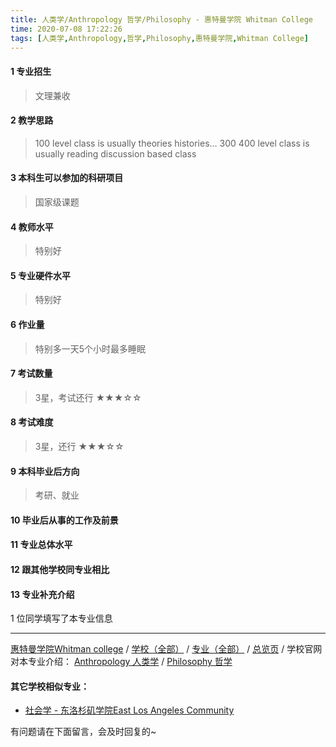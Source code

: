 ```yaml
---
title: 人类学/Anthropology 哲学/Philosophy - 惠特曼学院 Whitman College
time: 2020-07-08 17:22:26
tags: [人类学,Anthropology,哲学,Philosophy,惠特曼学院,Whitman College]
---
```

#### 1 专业招生
> 文理兼收


#### 2 教学思路
> 100 level class is usually theories histories... 300 400 level class is usually reading discussion based class


#### 3 本科生可以参加的科研项目
>  国家级课题


#### 4 教师水平
> 特别好


#### 5 专业硬件水平
> 特别好


#### 6 作业量
> 特别多一天5个小时最多睡眠

#### 7 考试数量
> 3星，考试还行
★★★☆☆


#### 8 考试难度
> 3星，还行
★★★☆☆


#### 9 本科毕业后方向
> 考研、就业


#### 10 毕业后从事的工作及前景
> 


#### 11 专业总体水平
> 


#### 12 跟其他学校同专业相比
> 


#### 13 专业补充介绍
> 

1 位同学填写了本专业信息
***
[惠特曼学院Whitman college](https://univgo.github.io/2020/07/08/1d720faaa03c) / [学校（全部）](https://univgo.github.io/2020/07/08/3efa6bcca419) / [专业（全部）](https://univgo.github.io/2020/07/08/2d4c6d3552c2) / [总览页](https://univgo.github.io/2020/07/08/445daeb4fa00) / 
学校官网对本专业介绍：
[Anthropology 人类学](https://www.whitman.edu/academics/departments-and-programs/anthropology) / [Philosophy 哲学](https://www.whitman.edu/academics/departments-and-programs/philosophy)

#### 其它学校相似专业：
- [社会学 - 东洛杉矶学院East Los Angeles Community](https://univgo.github.io/2020/07/08/6b1a0db9cc4f) 


有问题请在下面留言，会及时回复的~
